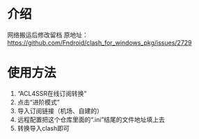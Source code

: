 # 介绍
网络搬运后修改留档
原地址：https://github.com/Fndroid/clash_for_windows_pkg/issues/2729
# 使用方法
1. “ACL4SSR在线订阅转换”
2. 点击“进阶模式”
3. 导入订阅链接（机场、自建的）
4. 远程配置把这个仓库里面的“.ini”结尾的文件地址填上去
5. 转换导入clash即可
